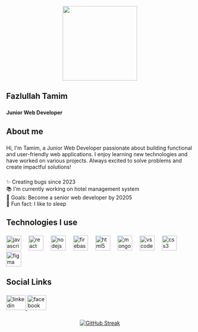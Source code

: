 <div align="center">
  <img height="200" src="https://i.ibb.co.com/HxkZ4P8/Whats-App-Image-2025-01-08-at-12-13-35-AM.jpg"  />
</div>

###

<h2 align="left">Fazlullah Tamim</h2>

###

<h4 align="left">Junior Web Developer</h4>

###

<h2 align="left">About me</h2>

###

<p align="left">Hi, I'm Tamim, a Junior Web Developer passionate about building functional and user-friendly web applications. I enjoy learning new technologies and have worked on various projects. Always excited to solve problems and create impactful solutions!</p>

###

<p align="left">✨ Creating bugs since 2023<br>📚 I'm currently working on hotel management system<br>🎯 Goals: Become a senior web developer by 20205<br>🎲 Fun fact: I like to sleep</p>

###

<h2 align="left">Technologies  I use</h2>

###

<div align="left">
  <img src="https://cdn.jsdelivr.net/gh/devicons/devicon/icons/javascript/javascript-original.svg" height="40" alt="javascript logo"  />
  <img width="12" />
  <img src="https://cdn.jsdelivr.net/gh/devicons/devicon/icons/react/react-original.svg" height="40" alt="react logo"  />
  <img width="12" />
  <img src="https://cdn.jsdelivr.net/gh/devicons/devicon/icons/nodejs/nodejs-original.svg" height="40" alt="nodejs logo"  />
  <img width="12" />
  <img src="https://cdn.jsdelivr.net/gh/devicons/devicon/icons/firebase/firebase-plain.svg" height="40" alt="firebase logo"  />
  <img width="12" />
  <img src="https://cdn.jsdelivr.net/gh/devicons/devicon/icons/html5/html5-original.svg" height="40" alt="html5 logo"  />
  <img width="12" />
  <img src="https://cdn.jsdelivr.net/gh/devicons/devicon/icons/mongodb/mongodb-original.svg" height="40" alt="mongodb logo"  />
  <img width="12" />
  <img src="https://cdn.jsdelivr.net/gh/devicons/devicon/icons/vscode/vscode-original.svg" height="40" alt="vscode logo"  />
  <img width="12" />
  <img src="https://cdn.jsdelivr.net/gh/devicons/devicon/icons/css3/css3-original.svg" height="40" alt="css3 logo"  />
  <img width="12" />
  <img src="https://cdn.jsdelivr.net/gh/devicons/devicon/icons/figma/figma-original.svg" height="40" alt="figma logo"  />
</div>

###

<h2 align="left">Social Links</h2>

###

<div align="left">
  <a href="https://www.linkedin.com/in/fazlullah-tamim-27896633a/" target="_blank">
    <img src="https://raw.githubusercontent.com/maurodesouza/profile-readme-generator/master/src/assets/icons/social/linkedin/default.svg" width="52" height="40" alt="linkedin logo"  />
  </a>
  <a href="https://www.facebook.com/fozlullah.tamim.3/" target="_blank">
    <img src="https://raw.githubusercontent.com/maurodesouza/profile-readme-generator/master/src/assets/icons/social/facebook/default.svg" width="52" height="40" alt="facebook logo"  />
  </a>
</div>

###

<div align="center">
 <a href="https://git.io/streak-stats">
  <img src="https://nirzak-streak-stats.vercel.app?user=Ftamim003" alt="GitHub Streak">
</a>

</div>

###
